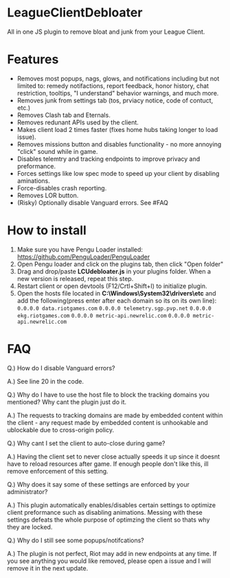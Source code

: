 # LeagueClientDebloater
All in one JS plugin to remove bloat and junk from your League Client.

# Features
* Removes most popups, nags, glows, and notifications including but not limited to: remedy notifactions, report feedback, honor history, chat restriction, tooltips, "I understand" behavior warnings, and much more.
* Removes junk from settings tab (tos, prviacy notice, code of contuct, etc.)
* Removes Clash tab and Eternals.
* Removes redunant APIs used by the client.
* Makes client load 2 times faster (fixes home hubs taking longer to load issue).
* Removes missions button and disables functionality - no more annoying "click" sound while in game.
* Disables telemtry and tracking endpoints to improve privacy and preformance.
* Forces settings like low spec mode to speed up your client by disabling aminations.
* Force-disables crash reporting.
* Removes LOR button.
* (Risky) Optionally disable Vanguard errors. See #FAQ
  
# How to install
1) Make sure you have Pengu Loader installed: https://github.com/PenguLoader/PenguLoader
2) Open Pengu loader and click on the plugins tab, then click "Open folder"
3) Drag and drop/paste **LCUdebloater.js** in your plugins folder. When a new version is released, repeat this step.
4) Restart client or open devtools (F12/Crtl+Shift+I) to initialize plugin.
5) Open the hosts file located in **C:\Windows\System32\drivers\etc** and add the following(press enter after each domain so its on its own line): `0.0.0.0 data.riotgames.com` `0.0.0.0 telemetry.sgp.pvp.net` `0.0.0.0 ekg.riotgames.com` `0.0.0.0 metric-api.newrelic.com` `0.0.0.0 metric-api.newrelic.com`

# FAQ
Q.) How do I disable Vanguard errors?

A.) See line 20 in the code.

Q.) Why do I have to use the host file to block the tracking domains you mentioned? Why cant the plugin just do it.

A.) The requests to tracking domains are made by embedded content within the client - any request made by embedded content is unhookable and ublockable due to cross-origin policy.

Q.) Why cant I set the client to auto-close during game?

A.) Having the client set to never close actually speeds it up since it doesnt have to reload resources after game. If enough people don't like this, ill remove enforcement of this setting.

Q.) Why does it say some of these settings are enforced by your administrator?

A.) This plugin automatically enables/disables certain settings to optimize client preformance such as disabling animations. Messing with these settings defeats the whole purpose of optimzing the client so thats why they are locked.

Q.) Why do I still see some popups/notifcations?

A.) The plugin is not perfect, Riot may add in new endpoints at any time. If you see anything you would like removed, please open a issue and I will remove it in the next update.
